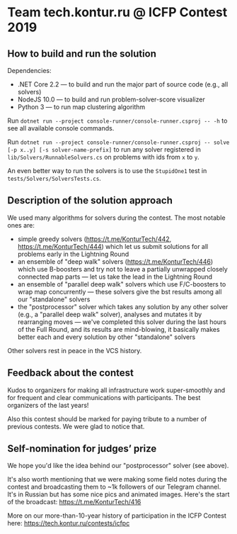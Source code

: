 # Team tech.kontur.ru @ ICFP Contest 2019

## How to build and run the solution

Dependencies:
* .NET Core 2.2 — to build and run the major part of source code (e.g., all solvers)
* NodeJS 10.0 — to build and run problem-solver-score visualizer
* Python 3 — to run map clustering algorithm

Run `dotnet run --project console-runner/console-runner.csproj -- -h` to see all available console commands.

Run `dotnet run --project console-runner/console-runner.csproj -- solve [-p x..y] [-s solver-name-prefix]` to run any solver registered in `lib/Solvers/RunnableSolvers.cs` on problems with ids from `x` to `y`.

An even better way to run the solvers is to use the `StupidOne1` test in `tests/Solvers/SolversTests.cs`.

## Description of the solution approach

We used many algorithms for solvers during the contest. The most notable ones are:
* simple greedy solvers (https://t.me/KonturTech/442, https://t.me/KonturTech/444) which let us submit solutions for all problems early in the Lightning Round
* an ensemble of "deep walk" solvers (https://t.me/KonturTech/446) which use B-boosters and try not to leave a partially unwrapped closely connected map parts — let us take the lead in the Lightning Round
* an ensemble of "parallel deep walk" solvers which use F/C-boosters to wrap map concurrently — these solvers give the bst results among all our "standalone" solvers
* the "postprocessor" solver which takes any solution by any other solver (e.g., a "parallel deep walk" solver), analyses and mutates it by rearranging moves — we've completed this solver during the last hours of the Full Round, and its results are mind-blowing, it basically makes better each and every solution by other "standalone" solvers

Other solvers rest in peace in the VCS history.

## Feedback about the contest

Kudos to organizers for making all infrastructure work super-smoothly and for frequent and clear communications with participants. The best organizers of the last years!

Also this contest should be marked for paying tribute to a number of previous contests. We were glad to notice that.

## Self-nomination for judges’ prize

We hope you'd like the idea behind our "postprocessor" solver (see above).

It's also worth mentioning that we were making some field notes during the contest and broadcasting them to ~1k followers of our Telegram channel. It's in Russian but has some nice pics and animated images. Here's the start of the broadcast: https://t.me/KonturTech/416

More on our more-than-10-year history of participation in the ICFP Contest here: https://tech.kontur.ru/contests/icfpc